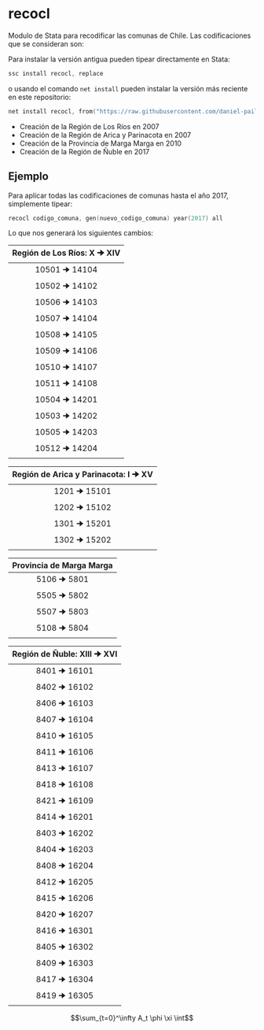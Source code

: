 # recocl
Modulo de Stata para recodificar las comunas de Chile. Las codificaciones que se consideran son:

Para instalar la versión antigua pueden tipear directamente en Stata:
```s
ssc install recocl, replace
```
o usando el comando ```net install``` pueden instalar la versión más reciente en este repositorio:
```s
net install recocl, from("https://raw.githubusercontent.com/daniel-pailanir/recocl/master") replace
```

+ Creación de la Región de Los Ríos en 2007
+ Creación de la Región de Arica y Parinacota en 2007
+ Creación de la Provincia de Marga Marga en 2010
+ Creación de la Región de Ñuble en 2017

## Ejemplo

Para aplicar todas las codificaciones de comunas hasta el año 2017, simplemente tipear:
```s
recocl codigo_comuna, gen(nuevo_codigo_comuna) year(2017) all
```

Lo que nos generará los siguientes cambios:

 |  Región de Los Ríos: X 🠊 XIV |   
 | :----------------------------: |  
 |  10501    🠊  14104   |
 |  10502    🠊  14102   |
 |  10506    🠊  14103   |
 |  10507    🠊  14104   |
 |  10508    🠊  14105   |    
 |  10509    🠊  14106   |    
 |  10510    🠊  14107   |    
 |  10511    🠊  14108   |    
 |  10504    🠊  14201   |
 |  10503    🠊  14202   |    
 |  10505    🠊  14203   |    
 |  10512    🠊  14204   | 

 |  Región de Arica y Parinacota: I 🠊 XV |   
 | :----------------------------: |  
 |   1201  🠊  15101   |
 |   1202  🠊  15102   |
 |   1301  🠊  15201   |
 |   1302  🠊  15202   | 

 |  Provincia de Marga Marga    |   
 | :----------------------------: |  
 |   5106  🠊  5801    |
 |   5505  🠊  5802    |
 |   5507  🠊  5803    |
 |   5108  🠊  5804    |     

 | Región de Ñuble: XIII 🠊 XVI |   
 | :----------------------------: | 
 |   8401  🠊  16101   |
 |   8402  🠊  16102   |
 |   8406  🠊  16103   |
 |   8407  🠊  16104   |    
 |   8410  🠊  16105   |    
 |   8411  🠊  16106   |    
 |   8413  🠊  16107   |    
 |   8418  🠊  16108   |    
 |   8421  🠊  16109   |    
 |   8414  🠊  16201   |    
 |   8403  🠊  16202   |    
 |   8404  🠊  16203   |
 |   8408  🠊  16204   |    
 |   8412  🠊  16205   |    
 |   8415  🠊  16206   |
 |   8420  🠊  16207   |    
 |   8416  🠊  16301   |    
 |   8405  🠊  16302   |
 |   8409  🠊  16303   |    
 |   8417  🠊  16304   |    
 |   8419  🠊  16305   |


$$\sum_{t=0}^\infty A_t \phi \xi \int$$

